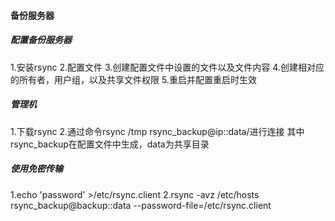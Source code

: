 #### 备份服务器

##### 配置备份服务器

1.安装rsync
2.配置文件
3.创建配置文件中设置的文件以及文件内容
4.创建相对应的所有者，用户组，以及共享文件权限
5.重启并配置重启时生效

##### 管理机

1.下载rsync
2.通过命令rsync /tmp rsync_backup@ip::data/进行连接 其中rsync_backup在配置文件中生成，data为共享目录



##### 使用免密传输

1.echo 'password' >/etc/rsync.client
2.rsync -avz /etc/hosts rsync_backup@backup::data --password-file=/etc/rsync.client


